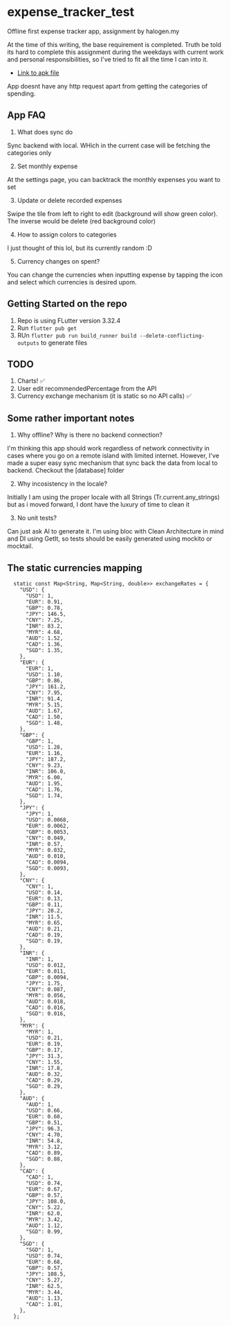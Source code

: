 # expense_tracker_test

Offline first expense tracker app, assignment by halogen.my

At the time of this writing, the base requirement is completed. Truth be told its hard to complete this assignment during the weekdays with current work and personal responsibilities, so I've tried to fit all the time I can into it.

- [Link to apk file](https://drive.google.com/drive/folders/139SnmFd7z05l2o65mIf0qUXvWeQxGQ01?usp=sharing)

App doesnt have any http request apart from getting the categories of spending.

## App FAQ

1. What does sync do

Sync backend with local. WHich in the current case will be fetching the categories only

2. Set monthly expense

At the settings page, you can backtrack the monthly expenses you want to set

3. Update or delete recorded expenses

Swipe the tile from left to right to edit (background will show green color). The inverse would be delete (red background color)

4. How to assign colors to categories

I just thought of this lol, but its currently random :D

5. Currency changes on spent?

You can change the currencies when inputting expense by tapping the icon and select which currencies is desired upom.

## Getting Started on the repo

1. Repo is using FLutter version 3.32.4
2. Run `flutter pub get`
3. RUn `flutter pub run build_runner build --delete-conflicting-outputs` to generate files

## TODO
1. Charts! ✅ 
2. User edit recommendedPercentage from the API
3. Currency exchange mechanism (it is static so no API calls) ✅ 

## Some rather important notes

1. Why offline? Why is there no backend connection?

I'm thinking this app should work regardless of network connectivity in cases where you go on a remote island with limited internet. However, I've made a super easy sync mechanism that sync back the data from local to backend. Checkout the [database] folder

2. Why incosistency in the locale?

Initially I am using the proper locale with all Strings (Tr.current.any_strings) but as i moved forward, I dont have the luxury of time to clean it

3. No unit tests?

Can just ask AI to generate it. I'm using bloc with Clean Architecture in mind and DI using GetIt, so tests should be easily generated using mockito or mocktail.

## The static currencies mapping

```
  static const Map<String, Map<String, double>> exchangeRates = {
    "USD": {
      "USD": 1,
      "EUR": 0.91,
      "GBP": 0.78,
      "JPY": 146.5,
      "CNY": 7.25,
      "INR": 83.2,
      "MYR": 4.68,
      "AUD": 1.52,
      "CAD": 1.36,
      "SGD": 1.35,
    },
    "EUR": {
      "EUR": 1,
      "USD": 1.10,
      "GBP": 0.86,
      "JPY": 161.2,
      "CNY": 7.95,
      "INR": 91.4,
      "MYR": 5.15,
      "AUD": 1.67,
      "CAD": 1.50,
      "SGD": 1.48,
    },
    "GBP": {
      "GBP": 1,
      "USD": 1.28,
      "EUR": 1.16,
      "JPY": 187.2,
      "CNY": 9.23,
      "INR": 106.0,
      "MYR": 6.00,
      "AUD": 1.95,
      "CAD": 1.76,
      "SGD": 1.74,
    },
    "JPY": {
      "JPY": 1,
      "USD": 0.0068,
      "EUR": 0.0062,
      "GBP": 0.0053,
      "CNY": 0.049,
      "INR": 0.57,
      "MYR": 0.032,
      "AUD": 0.010,
      "CAD": 0.0094,
      "SGD": 0.0093,
    },
    "CNY": {
      "CNY": 1,
      "USD": 0.14,
      "EUR": 0.13,
      "GBP": 0.11,
      "JPY": 20.2,
      "INR": 11.5,
      "MYR": 0.65,
      "AUD": 0.21,
      "CAD": 0.19,
      "SGD": 0.19,
    },
    "INR": {
      "INR": 1,
      "USD": 0.012,
      "EUR": 0.011,
      "GBP": 0.0094,
      "JPY": 1.75,
      "CNY": 0.087,
      "MYR": 0.056,
      "AUD": 0.018,
      "CAD": 0.016,
      "SGD": 0.016,
    },
    "MYR": {
      "MYR": 1,
      "USD": 0.21,
      "EUR": 0.19,
      "GBP": 0.17,
      "JPY": 31.3,
      "CNY": 1.55,
      "INR": 17.8,
      "AUD": 0.32,
      "CAD": 0.29,
      "SGD": 0.29,
    },
    "AUD": {
      "AUD": 1,
      "USD": 0.66,
      "EUR": 0.60,
      "GBP": 0.51,
      "JPY": 96.3,
      "CNY": 4.70,
      "INR": 54.8,
      "MYR": 3.12,
      "CAD": 0.89,
      "SGD": 0.88,
    },
    "CAD": {
      "CAD": 1,
      "USD": 0.74,
      "EUR": 0.67,
      "GBP": 0.57,
      "JPY": 108.0,
      "CNY": 5.22,
      "INR": 62.0,
      "MYR": 3.42,
      "AUD": 1.12,
      "SGD": 0.99,
    },
    "SGD": {
      "SGD": 1,
      "USD": 0.74,
      "EUR": 0.68,
      "GBP": 0.57,
      "JPY": 108.5,
      "CNY": 5.27,
      "INR": 62.5,
      "MYR": 3.44,
      "AUD": 1.13,
      "CAD": 1.01,
    },
  };
```